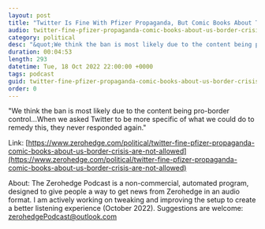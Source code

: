 ```yaml
---
layout: post
title: "Twitter Is Fine With Pfizer Propaganda, But Comic Books About The US Border Crisis Are Not Allowed"
audio: twitter-fine-pfizer-propaganda-comic-books-about-us-border-crisis-are-not-allowed-0
category: political
desc: "&quot;We think the ban is most likely due to the content being pro-border control...When we asked Twitter to be more specific of what we could do to remedy this, they never responded again.&quot;"
duration: 00:04:53
length: 293
datetime: Tue, 18 Oct 2022 22:00:00 +0000
tags: podcast
guid: twitter-fine-pfizer-propaganda-comic-books-about-us-border-crisis-are-not-allowed-0
order: 0
---
```

&quot;We think the ban is most likely due to the content being pro-border control...When we asked Twitter to be more specific of what we could do to remedy this, they never responded again.&quot;

Link: [https://www.zerohedge.com/political/twitter-fine-pfizer-propaganda-comic-books-about-us-border-crisis-are-not-allowed](https://www.zerohedge.com/political/twitter-fine-pfizer-propaganda-comic-books-about-us-border-crisis-are-not-allowed)

About: The Zerohedge Podcast is a non-commercial, automated program, designed to give people a way to get news from Zerohedge in an audio format.  I am actively working on tweaking and improving the setup to create a better listening experience (October 2022).  Suggestions are welcome: [zerohedgePodcast@outlook.com](mailto:zerohedgePodcast@outlook.com)